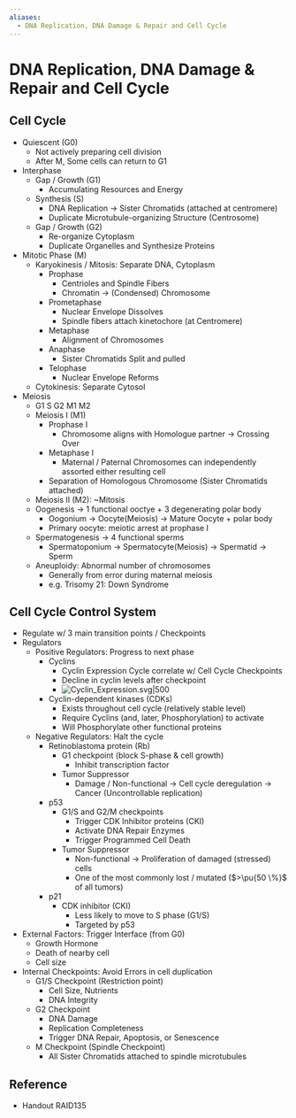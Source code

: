 ```yaml
---
aliases:
  - DNA Replication, DNA Damage & Repair and Cell Cycle
---
```


# DNA Replication, DNA Damage & Repair and Cell Cycle

## Cell Cycle

- Quiescent (G0)
	- Not actively preparing cell division
	- After M, Some cells can return to G1
- Interphase
	- Gap / Growth (G1)
		- Accumulating Resources and Energy
	- Synthesis (S)
		- DNA Replication → Sister Chromatids (attached at centromere)
		- Duplicate Microtubule-organizing Structure (Centrosome)
	- Gap / Growth (G2)
		- Re-organize Cytoplasm
		- Duplicate Organelles and Synthesize Proteins
- Mitotic Phase (M)
	- Karyokinesis / Mitosis: Separate DNA, Cytoplasm
		- Prophase
			- Centrioles and Spindle Fibers
			- Chromatin → (Condensed) Chromosome
		- Prometaphase
			- Nuclear Envelope Dissolves
			- Spindle fibers attach kinetochore (at Centromere)
		- Metaphase
			- Alignment of Chromosomes
		- Anaphase
			- Sister Chromatids Split and pulled
		- Telophase
			- Nuclear Envelope Reforms
	- Cytokinesis: Separate Cytosol
- Meiosis
	- G1 S G2 M1 M2
	- Meiosis I (M1)
		- Prophase I
			- Chromosome aligns with Homologue partner → Crossing Over
		- Metaphase I
			- Maternal / Paternal Chromosomes can independently assorted either resulting cell
		- Separation of Homologous Chromosome (Sister Chromatids attached)
	- Meiosis II (M2): ~Mitosis
	- Oogenesis → 1 functional ooctye + 3 degenerating polar body
		- Oogonium → Oocyte(Meiosis) → Mature Oocyte + polar body
		- Primary oocyte: meiotic arrest at prophase I
	- Spermatogenesis → 4 functional sperms
		- Spermatoponium → Spermatocyte(Meiosis) → Spermatid → Sperm
	- Aneuploidy: Abnormal number of chromosomes
		- Generally from error during maternal meiosis
		- e.g. Trisomy 21: Down Syndrome

## Cell Cycle Control System

- Regulate w/ 3 main transition points / Checkpoints
- Regulators
	- Positive Regulators: Progress to next phase
		- Cyclins
			- Cyclin Expression Cycle correlate w/ Cell Cycle Checkpoints
			- Decline in cyclin levels after checkpoint
			- ![Cyclin\_Expression.svg|500](https://upload.wikimedia.org/wikipedia/commons/c/ce/Cyclin_Expression.svg)
		- Cyclin-dependent kinases (CDKs)
			- Exists throughout cell cycle (relatively stable level)
			- Require Cyclins (and, later, Phosphorylation) to activate
			- Will Phosphorylate other functional proteins
	- Negative Regulators: Halt the cycle
		- Retinoblastoma protein (Rb)
			- G1 checkpoint (block S-phase & cell growth)
				- Inhibit transcription factor
			- Tumor Suppressor
				- Damage / Non-functional → Cell cycle deregulation → Cancer (Uncontrollable replication)
		- p53
			- G1/S and G2/M checkpoints
				- Trigger CDK Inhibitor proteins (CKI)
				- Activate DNA Repair Enzymes
				- Trigger Programmed Cell Death
			- Tumor Suppressor
				- Non-functional → Proliferation of damaged (stressed) cells
				- One of the most commonly lost / mutated ($>\pu{50 \%}$ of all tumors)
		- p21
			- CDK inhibitor (CKI)
				- Less likely to move to S phase (G1/S)
				- Targeted by p53
- External Factors: Trigger Interface (from G0)
	- Growth Hormone
	- Death of nearby cell
	- Cell size
- Internal Checkpoints: Avoid Errors in cell duplication
	- G1/S Checkpoint (Restriction point)
		- Cell Size, Nutrients
		- DNA Integrity
	- G2 Checkpoint
		- DNA Damage
		- Replication Completeness
		- Trigger DNA Repair, Apoptosis, or Senescence
	- M Checkpoint (Spindle Checkpoint)
		- All Sister Chromatids attached to spindle microtubules

## Reference

- Handout RAID135
